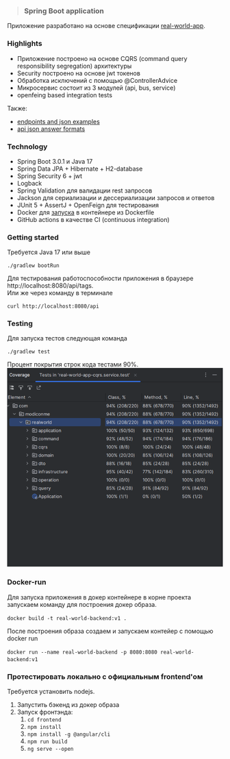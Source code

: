 > ### Spring Boot application

Приложение разработано на основе спецификации [real-world-app](https://realworld-docs.netlify.app/docs/specs/backend-specs/endpoints).

### Highlights
- Приложение построено на основе CQRS (command query responsibility segregation) архитектуры
- Security построено на основе jwt токенов
- Обработка исключений с помощью @ControllerAdvice
- Микросервис состоит из 3 модулей (api, bus, service)
- openfeing based integration tests

Также:
* [endpoints and json examples](https://realworld-docs.netlify.app/docs/specs/backend-specs/endpoints)
* [api json answer formats](https://realworld-docs.netlify.app/docs/specs/backend-specs/api-response-format)

### Technology
- Spring Boot 3.0.1 и Java 17
- Spring Data JPA + Hibernate + H2-database
- Spring Security 6 + jwt
- Logback
- Spring Validation для валидации rest запросов
- Jackson для сериализации и дессериализации запросов и ответов
- JUnit 5 + AssertJ + OpenFeign для тестирования
- Docker для [запуска](#Docker-run) в контейнере из Dockerfile
- GitHub actions в качестве CI (continuous integration)

### Getting started
Требуется Java 17 или выше

    ./gradlew bootRun

Для тестирования работоспособности приложения в браузере http://localhost:8080/api/tags.  
Или же через команду в терминале

    curl http://localhost:8080/api

### Testing

Для запуска тестов следующая команда

    ./gradlew test

Процент покрытия строк кода тестами 90%.
![test-coverage.png](test-coverage.png)

### Docker-run

Для запуска приложения в докер контейнере в корне проекта запускаем команду
для построения докер образа.

`docker build -t real-world-backend:v1 .`

После построения образа создаем и запускаем контейер с помощью docker run

`docker run --name real-world-backend -p 8080:8080 real-world-backend:v1`

### Протестировать локально с официальным frontend'ом

Требуется установить nodejs.

1. Запустить бэкенд из докер образа
2. Запуск фронтэнда:
   1. `cd frontend`
   2. `npm install`
   3. `npm install -g @angular/cli`
   4. `npm run build`
   5. `ng serve --open`
